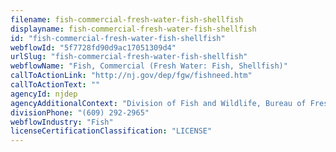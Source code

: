 ```yaml
---
filename: fish-commercial-fresh-water-fish-shellfish
displayname: fish-commercial-fresh-water-fish-shellfish
id: "fish-commercial-fresh-water-fish-shellfish"
webflowId: "5f7728fd90d9ac17051309d4"
urlSlug: "fish-commercial-fresh-water-fish-shellfish"
webflowName: "Fish, Commercial (Fresh Water: Fish, Shellfish)"
callToActionLink: "http://nj.gov/dep/fgw/fishneed.htm"
callToActionText: ""
agencyId: njdep
agencyAdditionalContext: "Division of Fish and Wildlife, Bureau of Freshwater Fisheries"
divisionPhone: "(609) 292-2965"
webflowIndustry: "Fish"
licenseCertificationClassification: "LICENSE"
---
```

